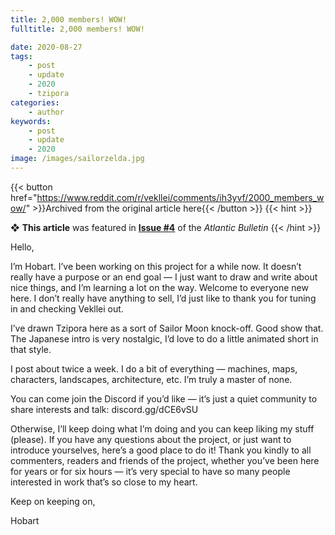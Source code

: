 ```yaml
---
title: 2,000 members! WOW!
fulltitle: 2,000 members! WOW!

date: 2020-08-27
tags:
    - post
    - update
    - 2020
    - tzipora
categories:
    - author
keywords:
    - post
    - update
    - 2020
image: /images/sailorzelda.jpg
---
```

{{< button href="https://www.reddit.com/r/vekllei/comments/ih3yvf/2000_members_wow/" >}}Archived from the original article here{{< /button >}}
{{< hint >}}

❖ **This article** was featured in [**Issue #4**](/newsdesk/bulletin/2020/4) of the *Atlantic Bulletin*
{{< /hint >}}

Hello,

I’m Hobart. I’ve been working on this project for a while now. It doesn’t really have a purpose or an end goal — I just want to draw and write about nice things, and I’m learning a lot on the way.
Welcome to everyone new here. I don’t really have anything to sell, I’d just like to thank you for tuning in and checking Vekllei out.

I’ve drawn Tzipora here as a sort of Sailor Moon knock-off. Good show that. The Japanese intro is very nostalgic, I’d love to do a little animated short in that style.

I post about twice a week. I do a bit of everything — machines, maps, characters, landscapes, architecture, etc. I’m truly a master of none.

You can come join the Discord if you’d like — it’s just a quiet community to share interests and talk: discord.gg/dCE6vSU

Otherwise, I’ll keep doing what I’m doing and you can keep liking my stuff (please). If you have any questions about the project, or just want to introduce yourselves, here’s a good place to do it!
Thank you kindly to all commenters, readers and friends of the project, whether you’ve been here for years or for six hours — it’s very special to have so many people interested in work that’s so close to my heart.

Keep on keeping on,

Hobart
